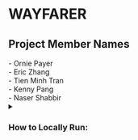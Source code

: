 # WAYFARER

<h2>Project Member Names</h2> 
- Ornie Payer<br>
- Eric Zhang<br>
- Tien Minh Tran<br>
- Kenny Pang<br>
- Naser Shabbir<br>


</details> <details> <summary> <h3> How to Locally Run: </h2></summary>

Clone the repository:

```bash
https://github.com/Orniepay/WAYFARER.git
```

In the Terminal:

```bash
python main_menu.py
```
